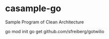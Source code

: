 # casample-go

Sample Program of Clean Architecture


go mod init
go get github.com/sfreiberg/gotwilio
